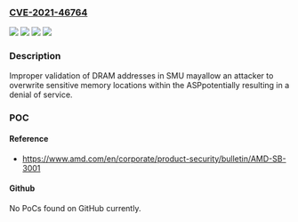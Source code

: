 ### [CVE-2021-46764](https://cve.mitre.org/cgi-bin/cvename.cgi?name=CVE-2021-46764)
![](https://img.shields.io/static/v1?label=Product&message=2nd%20Gen%20AMD%20EPYC%E2%84%A2%20&color=blue)
![](https://img.shields.io/static/v1?label=Product&message=3rd%20Gen%20AMD%20EPYC%E2%84%A2%20&color=blue)
![](https://img.shields.io/static/v1?label=Version&message=various%20%20&color=brightgreen)
![](https://img.shields.io/static/v1?label=Vulnerability&message=n%2Fa&color=blue)

### Description

Improper validation of DRAM addresses in SMU mayallow an attacker to overwrite sensitive memory locations within the ASPpotentially resulting in a denial of service.

### POC

#### Reference
- https://www.amd.com/en/corporate/product-security/bulletin/AMD-SB-3001

#### Github
No PoCs found on GitHub currently.

